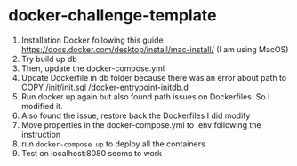 # docker-challenge-template

1. Installation Docker following this guide https://docs.docker.com/desktop/install/mac-install/ (I am using MacOS)
2. Try build up db
3. Then, update the docker-compose.yml
4. Update Dockerfile in db folder because there was an error about path to COPY /init/init.sql /docker-entrypoint-initdb.d
5. Run docker up again but also found path issues on Dockerfiles. So I modified it.
6. Also found the issue, restore back the Dockerfiles I did modify
7. Move properties in the docker-compose.yml to .env following the instruction
8. run `docker-compose up` to deploy all the containers
9. Test on localhost:8080 seems to work